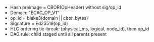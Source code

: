 - Hash preimage = CBOR(OpHeader) without sig/op_id
- Domain: "ECAC_OP_V1"
- op_id = blake3(domain || cbor_bytes)
- Signature = Ed25519(op_id)
- HLC ordering tie-break: (physical_ms, logical, node_id), then op_id
- DAG rule: child staged until all parents present
